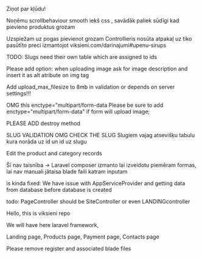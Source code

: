 Ziņot par kļūdu!

Noņēmu scrollbehaviour smooth iekš css , savādāk paliek sūdīgi kad pievieno produktus grozam

Uzspiežam uz pogas pievienot grozam Controllieris nosūta atpakaļ uz tiko pasūtīto preci izmantojot viksieni.com/darinajumi#upenu-sirups

TODO: Slugs need their own table which are assigned to ids

Please add option: when uploading image ask for image description and insert it as alt atribute on img tag

Add upload_max_filesize to 8mb in validation or depends on server settings!!!

OMG this enctype="multipart/form-data 
Please be sure to add enctype="multipart/form-data" if form will upload image;

PLEASE ADD destroy method

SLUG VALIDATION OMG CHECK THE SLUG
Slugiem vajag atsevišķu tabulu kura norāda uz id un id uz slugu

Edit the product and category records


Šī nav taisnība -> Laravel composer izmanto lai izveidotu piemēram formas, lai nav manuali jātaisa blade faili katram inputam


is kinda fixed: We have issue with AppServiceProvider and getting data from database before database is created

todo:
PageController should be SiteController or even LANDINGcontroller

Hello, this is viksieni repo

We will have here laravel framework,

Landing page,
Products page,
Payment page,
Contacts page

Please remove register and associated blade files
